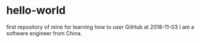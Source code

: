 # hello-world
first repository of mine for learning how to user GitHub at 2018-11-03
I am a software engineer from China.
